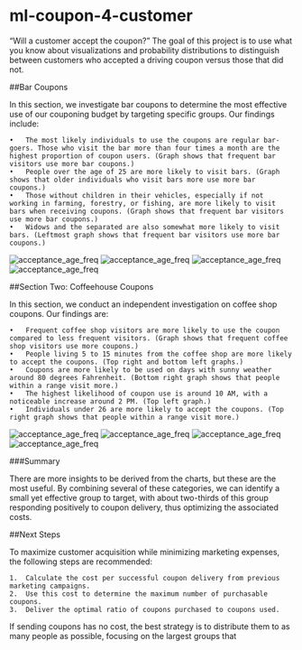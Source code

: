 # ml-coupon-4-customer
“Will a customer accept the coupon?” The goal of this project is to use what you know about visualizations and probability distributions to distinguish between customers who accepted a driving coupon versus those that did not.

##Bar Coupons

In this section, we investigate bar coupons to determine the most effective use of our couponing budget by targeting specific groups. Our findings include:

	•	The most likely individuals to use the coupons are regular bar-goers. Those who visit the bar more than four times a month are the highest proportion of coupon users. (Graph shows that frequent bar visitors use more bar coupons.)
	•	People over the age of 25 are more likely to visit bars. (Graph shows that older individuals who visit bars more use more bar coupons.)
	•	Those without children in their vehicles, especially if not working in farming, forestry, or fishing, are more likely to visit bars when receiving coupons. (Graph shows that frequent bar visitors use more bar coupons.)
	•	Widows and the separated are also somewhat more likely to visit bars. (Leftmost graph shows that frequent bar visitors use more bar coupons.)

![acceptance_age_freq](images/acceptance_age_freq.png)
![acceptance_age_freq](images/acceptance_by_combined_categories.png)
![acceptance_age_freq](images/acceptance_by_distance_temp.png)
![acceptance_age_freq](images/acceptance_by_time_age.png)



##Section Two: Coffeehouse Coupons

In this section, we conduct an independent investigation on coffee shop coupons. Our findings are:

	•	Frequent coffee shop visitors are more likely to use the coupon compared to less frequent visitors. (Graph shows that frequent coffee shop visitors use more coupons.)
	•	People living 5 to 15 minutes from the coffee shop are more likely to accept the coupons. (Top right and bottom left graphs.)
	•	Coupons are more likely to be used on days with sunny weather around 80 degrees Fahrenheit. (Bottom right graph shows that people within a range visit more.)
	•	The highest likelihood of coupon use is around 10 AM, with a noticeable increase around 2 PM. (Top left graph.)
	•	Individuals under 26 are more likely to accept the coupons. (Top right graph shows that people within a range visit more.)

![acceptance_age_freq](images/acceptance_overall.png)
![acceptance_age_freq](images/acceptance_by_several_criteria.png)
![acceptance_age_freq](images/acceptance_freq.png)
![acceptance_age_freq](images/acceptance_pass_freq_occ.png)


###Summary

There are more insights to be derived from the charts, but these are the most useful. By combining several of these categories, we can identify a small yet effective group to target, with about two-thirds of this group responding positively to coupon delivery, thus optimizing the associated costs.

##Next Steps

To maximize customer acquisition while minimizing marketing expenses, the following steps are recommended:

	1.	Calculate the cost per successful coupon delivery from previous marketing campaigns.
	2.	Use this cost to determine the maximum number of purchasable coupons.
	3.	Deliver the optimal ratio of coupons purchased to coupons used.

If sending coupons has no cost, the best strategy is to distribute them to as many people as possible, focusing on the largest groups that 


